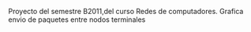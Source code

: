 Proyecto del semestre B2011,del curso Redes de computadores.
Grafica envio de paquetes entre nodos terminales